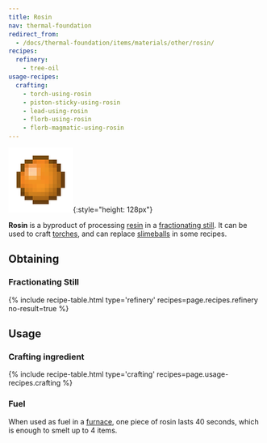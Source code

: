 ```yaml
---
title: Rosin
nav: thermal-foundation
redirect_from:
  - /docs/thermal-foundation/items/materials/other/rosin/
recipes:
  refinery:
    - tree-oil
usage-recipes:
  crafting:
    - torch-using-rosin
    - piston-sticky-using-rosin
    - lead-using-rosin
    - florb-using-rosin
    - florb-magmatic-using-rosin
---
```


![Rosin](/assets/images/thermal-foundation/rosin.png){:style="height: 128px"}


**Rosin** is a byproduct of processing [resin](/docs/resin/) in a [fractionating
still](/docs/fractionating-still/). It can be used to craft
[torches](https://minecraft.gamepedia.com/Torches), and can replace
[slimeballs](https://minecraft.gamepedia.com/Slimeball) in some recipes.


Obtaining
---------

### Fractionating Still
{% include recipe-table.html type='refinery' recipes=page.recipes.refinery no-result=true %}


Usage
-----

### Crafting ingredient
{% include recipe-table.html type='crafting' recipes=page.usage-recipes.crafting %}

### Fuel
When used as fuel in a [furnace](https://minecraft.gamepedia.com/Furnace), one
piece of rosin lasts 40 seconds, which is enough to smelt up to 4 items.
